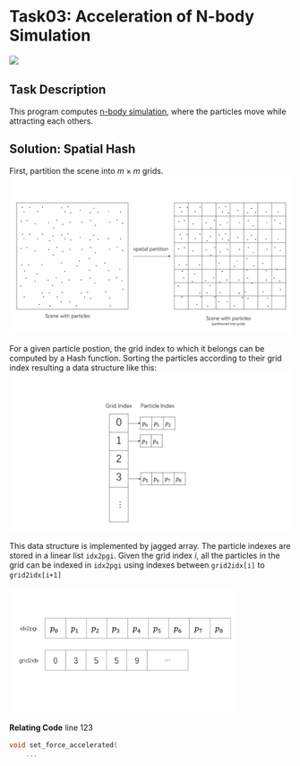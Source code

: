 # Task03: Acceleration of N-body Simulation

<img src="../docs/3.gif" width="400px">


## Task Description

This program computes [n-body simulation](https://en.wikipedia.org/wiki/N-body_simulation), where the particles move while attracting each others.




## Solution: Spatial Hash
First, partition the scene into $m \times m$ grids.  
<img src="../docs/task03p1.PNG" width="700px">  

For a given particle postion, the grid index to which it belongs can be computed by a Hash function. Sorting the particles according to their grid index resulting a data structure like this:  
<img src="../docs/task03p2.PNG" width="700px">

This data structure is implemented by jagged array. The particle indexes are stored in a linear list ```idx2pgi```. Given the grid index $i$, all the particles in the grid can be indexed in ```idx2pgi``` using indexes between ```grid2idx[i]``` to ```grid2idx[i+1]```

<img src="../docs/task03p3.PNG" width="400px">

**Relating Code**
line 123
```cpp
void set_force_accelerated(
    ...
```